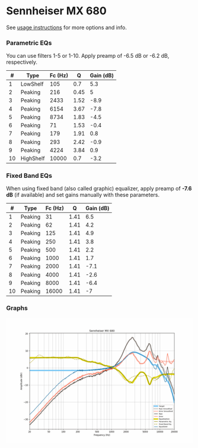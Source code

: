 # Sennheiser MX 680
See [usage instructions](https://github.com/jaakkopasanen/AutoEq#usage) for more options and info.

### Parametric EQs
You can use filters 1-5 or 1-10. Apply preamp of -6.5 dB or -6.2 dB, respectively.

|   # | Type      |   Fc (Hz) |    Q |   Gain (dB) |
|-----|-----------|-----------|------|-------------|
|   1 | LowShelf  |       105 | 0.7  |         5.3 |
|   2 | Peaking   |       216 | 0.45 |         5   |
|   3 | Peaking   |      2433 | 1.52 |        -8.9 |
|   4 | Peaking   |      6154 | 3.67 |        -7.8 |
|   5 | Peaking   |      8734 | 1.83 |        -4.5 |
|   6 | Peaking   |        71 | 1.53 |        -0.4 |
|   7 | Peaking   |       179 | 1.91 |         0.8 |
|   8 | Peaking   |       293 | 2.42 |        -0.9 |
|   9 | Peaking   |      4224 | 3.84 |         0.9 |
|  10 | HighShelf |     10000 | 0.7  |        -3.2 |

### Fixed Band EQs
When using fixed band (also called graphic) equalizer, apply preamp of **-7.6 dB** (if available) and set gains manually with these parameters.

|   # | Type    |   Fc (Hz) |    Q |   Gain (dB) |
|-----|---------|-----------|------|-------------|
|   1 | Peaking |        31 | 1.41 |         6.5 |
|   2 | Peaking |        62 | 1.41 |         4.2 |
|   3 | Peaking |       125 | 1.41 |         4.9 |
|   4 | Peaking |       250 | 1.41 |         3.8 |
|   5 | Peaking |       500 | 1.41 |         2.2 |
|   6 | Peaking |      1000 | 1.41 |         1.7 |
|   7 | Peaking |      2000 | 1.41 |        -7.1 |
|   8 | Peaking |      4000 | 1.41 |        -2.6 |
|   9 | Peaking |      8000 | 1.41 |        -6.4 |
|  10 | Peaking |     16000 | 1.41 |        -7   |

### Graphs
![](./Sennheiser%20MX%20680.png)
